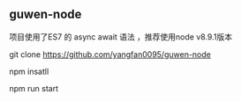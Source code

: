 ## guwen-node

项目使用了ES7 的 async await 语法 ，推荐使用node v8.9.1版本

git clone https://github.com/yangfan0095/guwen-node

npm insatll

npm run start

